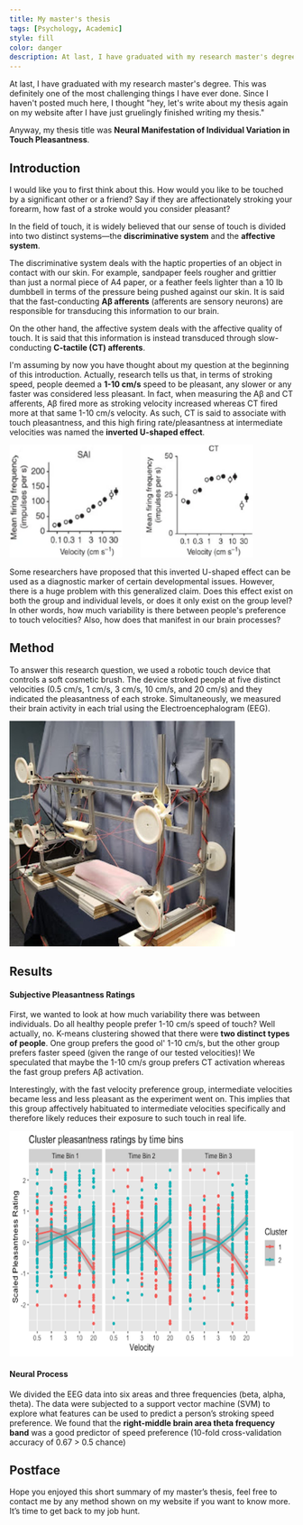 ```yaml
---
title: My master's thesis
tags: [Psychology, Academic]
style: fill
color: danger
description: At last, I have graduated with my research master's degree. This was definitely one of the most challenging things I have ever done. Since I haven't posted much here, I thought "hey, let's write about my thesis again on my website after I have just gruelingly finished writing my thesis."
---
```


At last, I have graduated with my research master's degree. This was definitely one of the most challenging things I have ever done. Since I haven't posted much here, I thought "hey, let's write about my thesis again on my website after I have just gruelingly finished writing my thesis."

Anyway, my thesis title was **Neural Manifestation of Individual Variation in Touch Pleasantness**.

## Introduction
I would like you to first think about this. How would you like to be touched by a significant other or a friend? Say if they are affectionately stroking your forearm, how fast of a stroke would you consider pleasant?

In the field of touch, it is widely believed that our sense of touch is divided into two distinct systems—the **discriminative system** and the **affective system**.

The discriminative system deals with the haptic properties of an object in contact with our skin. For example, sandpaper feels rougher and grittier than just a normal piece of A4 paper, or a feather feels lighter than a 10 lb dumbbell in terms of the pressure being pushed against our skin. It is said that the fast-conducting **Aβ afferents** (afferents are sensory neurons) are responsible for transducing this information to our brain.

On the other hand, the affective system deals with the affective quality of touch. It is said that this information is instead transduced through slow-conducting **C-tactile (CT) afferents**.

I'm assuming by now you have thought about my question at the beginning of this introduction. Actually, research tells us that, in terms of stroking speed, people deemed a **1-10 cm/s** speed to be pleasant, any slower or any faster was considered less pleasant. In fact, when measuring the Aβ and CT afferents, Aβ fired more as stroking velocity increased whereas CT fired more at that same 1-10 cm/s velocity. As such, CT is said to associate with touch pleasantness, and this high firing rate/pleasantness at intermediate velocities was named the **inverted U-shaped effect**.

<img style="padding-right:2rem" src="/assets/post/2022-10-13-my-masters-thesis/002.png" title="Aβ" alt="Aβ" width="200" height="200"><img style="padding-right:2rem" src="/assets/post/2022-10-13-my-masters-thesis/003.png" title="CT" alt="CT" width="200" height="200">

Some researchers have proposed that this inverted U-shaped effect can be used as a diagnostic marker of certain developmental issues. However, there is a huge problem with this generalized claim. Does this effect exist on both the group and individual levels, or does it only exist on the group level? In other words, how much variability is there between people's preference to touch velocities? Also, how does that manifest in our brain processes?

## Method
To answer this research question, we used a robotic touch device that controls a soft cosmetic brush. The device stroked people at five distinct velocities (0.5 cm/s, 1 cm/s, 3 cm/s, 10 cm/s, and 20 cm/s) and they indicated the pleasantness of each stroke. Simultaneously, we measured their brain activity in each trial using the Electroencephalogram (EEG).

<img src="/assets/post/2022-10-13-my-masters-thesis/001.jpg" title="Robotic Touch Device" alt="Robotic Touch Device" width="400" height="400">

## Results
#### Subjective Pleasantness Ratings
First, we wanted to look at how much variability there was between individuals. Do all healthy people prefer 1-10 cm/s speed of touch? Well actually, no. K-means clustering showed that there were **two distinct types of people**. One group prefers the good ol' 1-10 cm/s, but the other group prefers faster speed (given the range of our tested velocities)! We speculated that maybe the 1-10 cm/s group prefers CT activation whereas the fast group prefers Aβ activation.

Interestingly, with the fast velocity preference group, intermediate velocities became less and less pleasant as the experiment went on. This implies that this group affectively habituated to intermediate velocities specifically and therefore likely reduces their exposure to such touch in real life.

<img src="/assets/post/2022-10-13-my-masters-thesis/004.png" title="Cluster" alt="Cluster" width="640" height="400">

#### Neural Process
We divided the EEG data into six areas and three frequencies (beta, alpha, theta). The data were subjected to a support vector machine (SVM) to explore what features can be used to predict a person’s stroking speed preference. We found that the **right-middle brain area theta frequency band** was a good predictor of speed preference (10-fold cross-validation accuracy of 0.67 > 0.5 chance)

## Postface
Hope you enjoyed this short summary of my master’s thesis, feel free to contact me by any method shown on my website if you want to know more. It’s time to get back to my job hunt.
